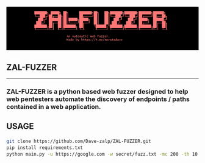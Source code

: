 ![logo](Images/banner.png)

##                     ZAL-FUZZER
<hr>

### ZAL-FUZZER is a python based web fuzzer designed to help web pentesters automate the discovery of endpoints / paths contained in a web application.

## USAGE

```bash
git clone https://github.com/Dave-zalp/ZAL-FUZZER.git
pip install requirements.txt
python main.py -u https://google.com -w secret/fuzz.txt -mc 200 -th 10
```



